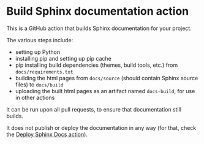 # Build Sphinx documentation action
This is a GitHub action that builds Sphinx documentation for your project.

The various steps include:

* setting up Python
* installing pip and setting up pip cache
* pip installing build dependencies (themes, build tools, etc.) from `docs/requirements.txt`
* building the html pages from `docs/source` (should contain Sphinx source files) to `docs/build`
* uploading the built html pages as an artifact named `docs-build`, for use in other actions

It can be run upon all pull requests, to ensure that documentation still builds.

It does not publish or deploy the documentation in any way (for that, check the [Deploy Sphinx Docs action](../deploy_sphinx_docs/README.md)).